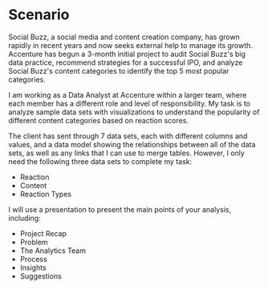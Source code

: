 # Scenario

Social Buzz, a social media and content creation company, has grown rapidly in recent years and now seeks external help to manage its growth. Accenture has begun a 3-month initial project to audit Social Buzz's big data practice, recommend strategies for a successful IPO, and analyze Social Buzz's content categories to identify the top 5 most popular categories.

I am working as a Data Analyst at Accenture within a larger team, where each member has a different role and level of responsibility. My task is to analyze sample data sets with visualizations to understand the popularity of different content categories based on reaction scores.

The client has sent through 7 data sets, each with different columns and values, and a data model showing the relationships between all of the data sets, as well as any links that I can use to merge tables. However, I only need the following three data sets to complete my task:

- Reaction
- Content
- Reaction Types

I will use a presentation to present the main points of your analysis, including:

- Project Recap
- Problem
- The Analytics Team
- Process
- Insights
- Suggestions
